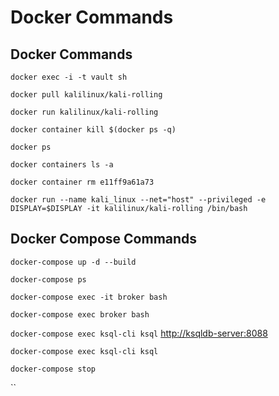 # Docker Commands

## Docker Commands

`docker exec -i -t vault sh`

`docker pull kalilinux/kali-rolling` 

`docker run kalilinux/kali-rolling`

`docker container kill $(docker ps -q)` 

`docker ps` 

`docker containers ls -a`

`docker container rm e11ff9a61a73`

`docker run --name kali_linux --net="host" --privileged -e DISPLAY=$DISPLAY -it kalilinux/kali-rolling /bin/bash`

## Docker Compose Commands

`docker-compose up -d --build`

`docker-compose ps` 

`docker-compose exec -it broker bash`

`docker-compose exec broker bash` 

`docker-compose exec ksql-cli ksql` [http://ksqldb-server:8088](http://ksqldb-server:8088)

`docker-compose exec ksql-cli ksql` 

`docker-compose stop`

\`\`



